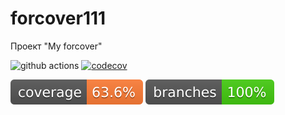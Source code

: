 # forcover111

Проект "My forcover"

![github actions](https://github.com/AlexeyEsipov/forcover/actions/workflows/maven.yml/badge.svg)
[![codecov](https://codecov.io/gh/AlexeyEsipov/forcover/graph/badge.svg?token=EPL5FDJK93)](https://codecov.io/gh/AlexeyEsipov/forcover)

![Coverage](.github/badges/jacoco.svg) 
![Branches](.github/badges/branches.svg)
